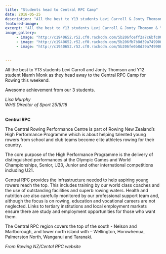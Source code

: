 ```yaml
---
title: "Students head to Central RPC Camp"
date: 2018-05-25
description: "All the best to Y13 students Levi Carroll & Jonty Thomson & Y12 student Niamh Monk as they head away to the Central RPC..."
featured-image: 
excerpt: "All the best to Y13 students Levi Carroll & Jonty Thomson & Y12 student Niamh Monk as they head away to the Central RPC Camp."
image_gallery:
     - image: "http://c1940652.r52.cf0.rackcdn.com/5b206fceff2a7c6bfc002356/RPC-Camp-Levi-Carroll-May-2018.jpg"
     - image: "http://c1940652.r52.cf0.rackcdn.com/5b206fb7b8d39a7499002398/RPC-Camp-Jonty-thompson-May-2018.jpg"
     - image: "http://c1940652.r52.cf0.rackcdn.com/5b206fe0b8d39a749900239a/RPC-Camp-Niamh-Monk-May-2018.jpg"
    
    
---
```


<p><span>All the best to Y13 students Levi Carroll and Jonty Thomson and Y12 student Niamh Monk as they head away to the&nbsp;<span>Central RPC Camp for Rowing this weekend.&nbsp;</span>&nbsp;</span></p>
<p><span>Awesome achievement from our 3 students.</span></p>
<p><em>Lisa Murphy</em><br /><em>WHS Director of Sport 25/5/18<br /><br /></em></p>
<p><strong>Central RPC</strong></p>
<p>The Central Rowing Performance Centre is part of Rowing New Zealand&rsquo;s High Performance Programme which is about helping talented young rowers from school and club teams become elite athletes rowing for their country.</p>
<p>The core purpose of the High Performance Programme is the delivery of distinguished performances at the Olympic Games and World Championships, Senior, U23, Junior and other international competitions including U21.</p>
<p>Central RPC provides the infrastructure needed to help aspiring young rowers reach the top. This includes training by our world class coaches and the use of outstanding facilities and superb rowing waters. Health and nutrition are also carefully monitored by our professional support team and, although the focus is on rowing, education and vocational careers are not neglected. Links to tertiary institutions and local employment markets ensure there are study and employment opportunities for those who want them.</p>
<p>The Central RPC region covers the top of the south - Nelson and Marlborough, and lower north island with &ndash; Wellington, Horowhenua, Palmerston North, Wanganui and Taranaki.</p>
<p><em>From Rowing NZ/Cental RPC website</em></p>

